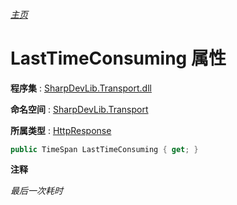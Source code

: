 ###### [主页](./Index.md "主页")

# LastTimeConsuming 属性

**程序集** : [SharpDevLib.Transport.dll](./SharpDevLib.Transport.assembly.md "SharpDevLib.Transport.dll")

**命名空间** : [SharpDevLib.Transport](./SharpDevLib.Transport.namespace.md "SharpDevLib.Transport")

**所属类型** : [HttpResponse](./SharpDevLib.Transport.HttpResponse.md "HttpResponse")

``` csharp
public TimeSpan LastTimeConsuming { get; }
```

**注释**

*最后一次耗时*



